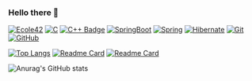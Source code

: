 ### Hello there 👋
[![Ecole42](<https://img.shields.io/badge/42-000000.svg?style=for-the-badge&logo=42&logoColor=white>)](https://www.linkedin.com/in/saidyanak/)
[![C](<https://img.shields.io/badge/C-A8B9CC.svg?style=for-the-badge&logo=C&logoColor=black>)](https://www.linkedin.com/in/saidyanak/)
[![C++ Badge](<https://img.shields.io/badge/C%2B%2B-00599C?logo=cplusplus&logoColor=fff&style=for-the-badge>)](https://www.linkedin.com/in/saidyanak/)
[![SpringBoot](<https://img.shields.io/badge/Spring%20Boot-6DB33F.svg?style=for-the-badge&logo=Spring-Boot&logoColor=white>)](https://www.linkedin.com/in/saidyanak/)
[![Spring](<https://img.shields.io/badge/Spring-6DB33F.svg?style=for-the-badge&logo=Spring&logoColor=white>)](https://www.linkedin.com/in/saidyanak/)
[![Hibernate](<https://img.shields.io/badge/Hibernate-59666C.svg?style=for-the-badge&logo=Hibernate&logoColor=white>)](https://www.linkedin.com/in/saidyanak/)
[![Git](<https://img.shields.io/badge/Git-F05032.svg?style=for-the-badge&logo=Git&logoColor=white>)](https://www.linkedin.com/in/saidyanak/)
[![GitHub](<https://img.shields.io/badge/GitHub-181717.svg?style=for-the-badge&logo=GitHub&logoColor=white>)](https://www.linkedin.com/in/saidyanak/)

[![Top Langs](https://github-readme-stats.vercel.app/api/top-langs/?username=saidyanak&hide=javascript,html,dart&theme=dark)](https://github.com/EthanJamesLew/github-readme-stats-academic) [![Readme Card](https://github-readme-stats.vercel.app/api/pin/?username=saidyanak&repo=minishell&theme=dark)](https://github.com/saidyanak/minishell)
[![Readme Card](https://github-readme-stats.vercel.app/api/pin/?username=saidyanak&repo=Rotax&theme=dark)](https://github.com/saidyanak/Rotax)

![Anurag's GitHub stats](https://github-readme-stats.vercel.app/api?username=saidyanak&show_icons=true&hide=stars&theme=dark&rank_icon=github#gh-dark-mode-only)


